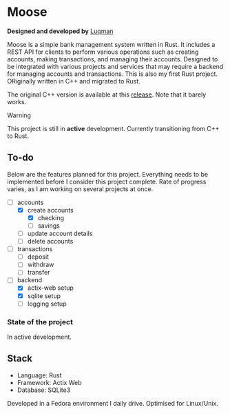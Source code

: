# Moose

**Designed and developed by** [Luqman](https://theluqmn.github.io/)

Moose is a simple bank management system written in Rust. It includes a REST API for clients to perform various operations such as creating accounts, making transactions, and managing their accounts. Designed to be integrated with various projects and services that may require a backend for managing accounts and transactions. This is also my first Rust project. ORiginally written in C++ and migrated to Rust.

The original C++ version is available at this [release](https://github.com/TheLuqmn/Moose/releases/tag/v0.1.cpp). Note that it barely works.

> [!WARNING]
> This project is still in **active** development. Currently transitioning from C++ to Rust.

## To-do

Below are the features planned for this project. Everything needs to be implemented before I consider this project complete. Rate of progress varies, as I am working on several projects at once.

- [ ] accounts
  - [x] create accounts
    - [x] checking
    - [ ] savings
  - [ ] update account details
  - [ ] delete accounts
- [ ] transactions
  - [ ] deposit
  - [ ] withdraw
  - [ ] transfer
- [ ] backend
  - [x] actix-web setup
  - [x] sqlite setup
  - [ ] logging setup

### State of the project

In active development.

## Stack

- Language: Rust
- Framework: Actix Web
- Database: SQLite3

Developed in a Fedora environment I daily drive. Optimised for Linux/Unix.

